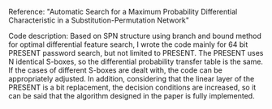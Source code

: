 Reference: "Automatic Search for a Maximum Probability Differential Characteristic in a Substitution-Permutation Network"

Code description: Based on SPN structure using branch and bound method for optimal differential feature search, I wrote the code mainly for 64 bit PRESENT password search, but not limited to PRESENT. The PRESENT uses N identical S-boxes, so the differential probability transfer table is the same. If the cases of different S-boxes are dealt with, the code can be appropriately adjusted. In addition, considering that the linear layer of the PRESENT is a bit replacement, the decision conditions are increased, so it can be said that the algorithm designed in the paper is fully implemented.



